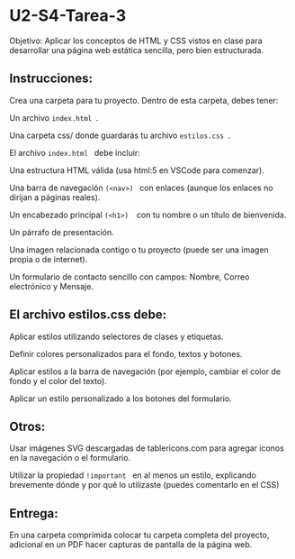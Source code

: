 # U2-S4-Tarea-3
Objetivo:
Aplicar los conceptos de HTML y CSS vistos en clase para desarrollar una página web estática sencilla, pero bien estructurada.

## Instrucciones:

Crea una carpeta para tu proyecto. Dentro de esta carpeta, debes tener:

Un archivo  ```index.html ```.

Una carpeta css/ donde guardarás tu archivo  ```estilos.css ```.

El archivo  ```index.html ``` debe incluir:

Una estructura HTML válida (usa html:5 en VSCode para comenzar).

Una barra de navegación  ```(<nav>) ``` con enlaces (aunque los enlaces no dirijan a páginas reales).

Un encabezado principal  ```(<h1>)  ```con tu nombre o un título de bienvenida.

Un párrafo de presentación.

Una imagen relacionada contigo o tu proyecto (puede ser una imagen propia o de internet).

Un formulario de contacto sencillo con campos: Nombre, Correo electrónico y Mensaje.

## El archivo estilos.css debe:

Aplicar estilos utilizando selectores de clases y etiquetas.

Definir colores personalizados para el fondo, textos y botones.

Aplicar estilos a la barra de navegación (por ejemplo, cambiar el color de fondo y el color del texto).

Aplicar un estilo personalizado a los botones del formulario.

## Otros:

Usar imágenes SVG descargadas de tablericons.com para agregar iconos en la navegación o el formulario.

Utilizar la propiedad  ```!important ``` en al menos un estilo, explicando brevemente dónde y por qué lo utilizaste (puedes comentarlo en el CSS)

## Entrega:
En una carpeta comprimida colocar tu carpeta completa del proyecto, adicional en un PDF hacer capturas de pantalla de la página web. 
